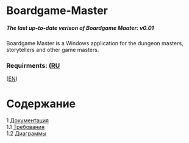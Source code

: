 # Boardgame-Master

##### The last up-to-date verison of Boardgame Maater: v0.01
Boardgame Master is a Windows application for the dungeon masters, storytellers and other game masters.
### Requirments: ([RU](https://github.com/Kiruga/Boardgame-Master/blob/master/Documentation/RequirementsRU.md)
([EN](https://github.com/Kiruga/Boardgame-Master/blob/master/Documentation/RequirementsEN.md))

# Содержание
1 [Документация](Documentation)  
1.1 [Требования](https://github.com/Kiruga/Boardgame-Master/blob/master/Documentation/Requirements.md)  
1.2 [Диаграммы](https://github.com/Kiruga/Boardgame-Master/blob/master/Documentation/Diagrams/Diagrams.md)  
